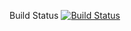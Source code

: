 Build Status
[![Build Status](https://travis-ci.com/MysteryMS/Meteora.svg?token=aLty9Zt7mqsihaT5qVbY&branch=master)](https://travis-ci.com/MysteryMS/Meteora)
